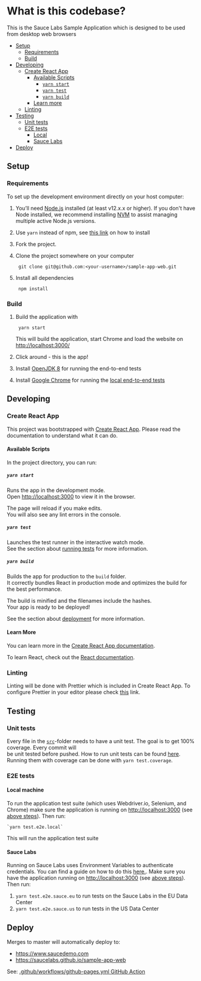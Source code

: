 # What is this codebase?
This is the Sauce Labs Sample Application which is designed to be used from desktop web browsers

- [Setup](#setup)
    - [Requirements](#requirements)
    - [Build](#build)
- [Developing](#developing)
    - [Create React App](#create-react-app)
        - [Available Scripts](#available-scripts)
            - [`yarn start`](#yarn-start) 
            - [`yarn test`](#yarn-test) 
            - [`yarn build`](#yarn-build)
        - [Learn more](#learn-more)
    - [Linting](#linting)
- [Testing](#testing)
    - [Unit tests](#unit-tests)
    - [E2E tests](#e2e-tests)
        - [Local](#local-machine)
        - [Sauce Labs](#sauce-labs)
- [Deploy](#deploy)

## Setup
### Requirements

To set up the development environment directly on your host computer:

1. You’ll need [Node.js](http://nodejs.org) installed (at least v12.x.x or higher). If you don't have Node installed, we
recommend installing [NVM](https://github.com/creationix/nvm) to assist managing multiple active Node.js versions.
1. Use `yarn` instead of npm, see [this link](https://classic.yarnpkg.com/en/docs/install/#mac-stable) on how to install
1. Fork the project.
1. Clone the project somewhere on your computer

        git clone git@github.com:<your-username>/sample-app-web.git

1. Install all dependencies

        npm install

### Build
1. Build the application with

        yarn start

    This will build the application, start Chrome and load the website on [http://localhost:3000/](http://localhost:3000/)

1. Click around - this is the app!
1. Install [OpenJDK 8](https://adoptopenjdk.net/) for running the end-to-end tests
1. Install [Google Chrome](https://www.google.com/chrome/) for running the [local end-to-end tests](#local-machine)

## Developing
### Create React App
This project was bootstrapped with [Create React App](https://github.com/facebook/create-react-app). Please read the
documentation to understand what it can do.

#### Available Scripts
In the project directory, you can run:

##### `yarn start`
Runs the app in the development mode.\
Open [http://localhost:3000](http://localhost:3000) to view it in the browser.

The page will reload if you make edits.\
You will also see any lint errors in the console.

##### `yarn test`
Launches the test runner in the interactive watch mode.\
See the section about [running tests](https://facebook.github.io/create-react-app/docs/running-tests) for more 
information.

##### `yarn build`
Builds the app for production to the `build` folder.\
It correctly bundles React in production mode and optimizes the build for the best performance.

The build is minified and the filenames include the hashes.\
Your app is ready to be deployed!

See the section about [deployment](https://facebook.github.io/create-react-app/docs/deployment) for more information.

#### Learn More
You can learn more in the 
[Create React App documentation](https://facebook.github.io/create-react-app/docs/getting-started).

To learn React, check out the [React documentation](https://reactjs.org/).

### Linting
Linting will be done with Prettier which is included in Create React App. To configure Prettier in your editor please 
check [this](https://prettier.io/docs/en/editors.html) link.

## Testing
### Unit tests
Every file in the [`src`](./src)-folder needs to have a unit test. The goal is to get 100% coverage. Every commit will\
be unit tested before pushed. How to run unit tests can be found [here](#yarn-test). Running them with coverage can be
done with `yarn test.coverage`.

### E2E tests

#### Local machine
To run the application test suite (which uses Webdriver.io, Selenium, and Chrome) make sure the application is running 
on [http://localhost:3000](http://localhost:3000) (see [above steps](#yarn-start)). Then run:

    `yarn test.e2e.local`

This will run the application test suite

#### Sauce Labs
Running on Sauce Labs uses Environment Variables to authenticate credentials. You can find a guide on how to do this 
[here.](https://wiki.saucelabs.com/display/DOCS/Best+Practice%3A+Use+Environment+Variables+for+Authentication+Credentials).
Make sure you have the application running on [http://localhost:3000](http://localhost:3000) 
(see [above steps](#yarn-start)). Then run:

1. `yarn test.e2e.sauce.eu` to run tests on the Sauce Labs in the EU Data Center
2. `yarn test.e2e.sauce.us` to run tests in the US Data Center

## Deploy
Merges to master will automatically deploy to:
* https://www.saucedemo.com
* https://saucelabs.github.io/sample-app-web

See: [.github/workflows/github-pages.yml GitHub Action](.github/workflows/github-pages.yml)
